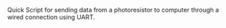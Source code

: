 Quick Script for sending data from a photoresistor to computer through a wired connection using UART.
